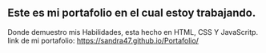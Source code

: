 ## Este es mi portafolio en el cual estoy trabajando.
 Donde demuestro mis Habilidades, esta hecho en HTML, CSS Y JavaScritp.
 link de mi portafolio: https://sandra47.github.io/Portafolio/

